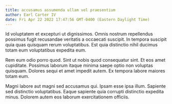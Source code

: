 ```yaml
---
title: accusamus assumenda ullam vel praesentium
author: Earl Carter IV
date: Fri Apr 22 2022 17:47:56 GMT-0400 (Eastern Daylight Time)
---
```

Id voluptatem et excepturi ut dignissimos. Omnis nostrum repellendus possimus fugit recusandae veritatis a occaecati suscipit. In tempora suscipit quia quas quisquam rerum voluptatibus. Est quia distinctio nihil ducimus totam eum voluptatibus expedita eum.

 Rem eum odio porro quod. Sint ut nobis quod consequatur sint. Et eos amet cupiditate. Possimus laborum itaque minima saepe optio non voluptas quisquam. Dolores sequi et amet impedit autem. Ex tempora labore maiores totam eum.

 Magni labore aut magni sed accusamus qui. Ipsam esse ipsa illum. Sapiente sed distinctio voluptatibus. Eaque sapiente quia corrupti distinctio expedita minus. Dolorem autem eos laborum exercitationem officiis.